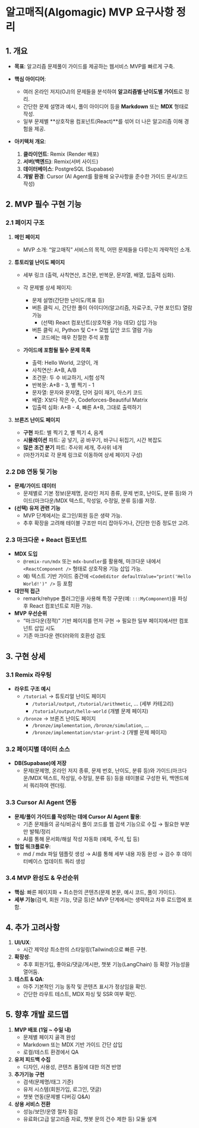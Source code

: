 # 알고매직(Algomagic) MVP 요구사항 정리

## 1. 개요

- **목표**: 알고리즘 문제풀이 가이드를 제공하는 웹서비스 MVP를 빠르게 구축.
- **핵심 아이디어**:

  - 여러 온라인 저지(OJ)의 문제들을 분석하여 **알고리즘별·난이도별 가이드**로 정리.
  - 간단한 문제 설명과 예시, 풀이 아이디어 등을 **Markdown** 또는 **MDX** 형태로 작성.
  - 일부 문제별 **상호작용 컴포넌트(React)**를 섞어 더 나은 알고리즘 이해 경험을 제공.

- **아키텍처 개요**:
  1. **클라이언트**: Remix (Render 배포)
  2. **서버(백엔드)**: Remix(서버 사이드)
  3. **데이터베이스**: PostgreSQL (Supabase)
  4. **개발 환경**: Cursor (AI Agent를 활용해 요구사항을 준수한 가이드 문서/코드 작성)

## 2. MVP 필수 구현 기능

### 2.1 페이지 구조

1. **메인 페이지**

   - MVP 소개: “알고매직” 서비스의 목적, 어떤 문제들을 다루는지 개략적인 소개.

2. **튜토리얼 난이도 페이지**

   - 세부 링크 (출력, 사칙연산, 조건문, 반복문, 문자열, 배열, 입출력 심화).
   - 각 문제별 상세 페이지:

     - 문제 설명(간단한 난이도/목표 등)
     - 버튼 클릭 시, 간단한 풀이 아이디어(알고리즘, 자료구조, 구현 포인트) 열람 가능
       - (선택) React 컴포넌트(상호작용 가능 데모) 삽입 가능
     - 버튼 클릭 시, Python 및 C++ 모범 답안 코드 열람 가능
       - 코드에는 매우 친절한 주석 포함

   - **가이드에 포함될 필수 문제 목록**
     - 출력: Hello World, 고양이, 개
     - 사칙연산: A+B, A/B
     - 조건문: 두 수 비교하기, 시험 성적
     - 반복문: A+B - 3, 별 찍기 - 1
     - 문자열: 문자와 문자열, 단어 길이 재기, 아스키 코드
     - 배열: X보다 작은 수, Codeforces-Beautiful Matrix
     - 입출력 심화: A+B - 4, 빠른 A+B, 그대로 출력하기

3. **브론즈 난이도 페이지**
   - **구현** 파트: 별 찍기 2, 별 찍기 4, 음계
   - **시뮬레이션** 파트: 공 넣기, 공 바꾸기, 바구니 뒤집기, 시간 복잡도
   - **많은 조건 분기** 파트: 주사위 세개, 주사위 네개
   - (마찬가지로 각 문제 링크로 이동하여 상세 페이지 구성)

### 2.2 DB 연동 및 기능

- **문제/가이드 데이터**
  - 문제별로 기본 정보(문제명, 온라인 저지 종류, 문제 번호, 난이도, 분류 등)와 가이드(마크다운/MDX 텍스트, 작성일, 수정일, 분류 등)를 저장.
- **(선택) 유저 관련 기능**
  - MVP 단계에서는 로그인/회원 등은 생략 가능.
  - 추후 확장을 고려해 테이블 구조만 미리 잡아두거나, 간단한 인증 정도만 고려.

### 2.3 마크다운 + React 컴포넌트

- **MDX 도입**
  - `@remix-run/mdx` 또는 `mdx-bundler`를 활용해, 마크다운 내에서 `<ReactComponent />` 형태로 상호작용 기능 삽입 가능.
  - 예) 텍스트 기반 가이드 중간에 `<CodeEditor defaultValue="print('Hello World!')" />` 등 포함
- **대안적 접근**
  - remark/rehype 플러그인을 사용해 특정 구문(예: `:::MyComponent`)을 파싱 후 React 컴포넌트로 치환 가능.
- **MVP 우선순위**
  - “마크다운(정적)” 기반 페이지를 먼저 구현 → 필요한 일부 페이지에서만 컴포넌트 삽입 시도
  - 기존 마크다운 렌더러와의 호환성 검토

## 3. 구현 상세

### 3.1 Remix 라우팅

- **라우트 구조 예시**
  - `/tutorial` → 튜토리얼 난이도 페이지
    - `/tutorial/output`, `/tutorial/arithmetic`, ... (세부 카테고리)
    - `/tutorial/output/hello-world` (개별 문제 페이지)
  - `/bronze` → 브론즈 난이도 페이지
    - `/bronze/implementation`, `/bronze/simulation`, ...
    - `/bronze/implementation/star-print-2` (개별 문제 페이지)

### 3.2 페이지별 데이터 소스

- **DB(Supabase)에 저장**
  - 문제(문제명, 온라인 저지 종류, 문제 번호, 난이도, 분류 등)와 가이드(마크다운/MDX 텍스트, 작성일, 수정일, 분류 등) 등을 테이블로 구성한 뒤, 백엔드에서 쿼리하여 렌더링.

### 3.3 Cursor AI Agent 연동

- **문제/풀이 가이드를 작성하는 데에 Cursor AI Agent 활용**:
  - 기존 문제들의 공식/비공식 풀이 코드를 웹 검색 기능으로 수집 → 필요한 부분만 발췌/정리
  - AI를 통해 문서화/해설 작성 자동화 (예제, 주석, 팁 등)
- **협업 워크플로우**:
  - md / mdx 파일 템플릿 생성 → AI를 통해 세부 내용 자동 완성 → 검수 후 데이터베이스 업데이트 쿼리 생성

### 3.4 MVP 완성도 & 우선순위

- **핵심**: 빠른 페이지화 + 최소한의 콘텐츠(문제 본문, 예시 코드, 풀이 가이드).
- **세부 기능**(검색, 회원 기능, 댓글 등)은 MVP 단계에서는 생략하고 차후 로드맵에 포함.

## 4. 추가 고려사항

1. **UI/UX**:
   - 시간 제약상 최소한의 스타일링(Tailwind)으로 빠른 구현.
2. **확장성**:
   - 추후 회원가입, 좋아요/댓글/게시판, 챗봇 기능(LangChain) 등 확장 가능성을 열어둠.
3. **테스트 & QA**:
   - 아주 기본적인 기능 동작 및 콘텐츠 표시가 정상임을 확인.
   - 간단한 라우트 테스트, MDX 파싱 및 SSR 여부 확인.

## 5. 향후 개발 로드맵

1. **MVP 배포 (1일 ~ 수일 내)**
   - 문제별 페이지 골격 완성
   - Markdown 또는 MDX 기반 가이드 간단 삽입
   - 로컬/테스트 환경에서 QA
2. **유저 피드백 수집**
   - 디자인, 사용성, 콘텐츠 품질에 대한 의견 반영
3. **추가기능 구현**
   - 검색(문제명/태그 기준)
   - 유저 시스템(회원가입, 로그인, 댓글)
   - 챗봇 연동(문제별 디버깅 Q&A)
4. **상용 서비스 전환**
   - 성능/보안/운영 절차 점검
   - 유료화(고급 알고리즘 자료, 챗봇 문의 건수 제한 등) 모듈 설계
